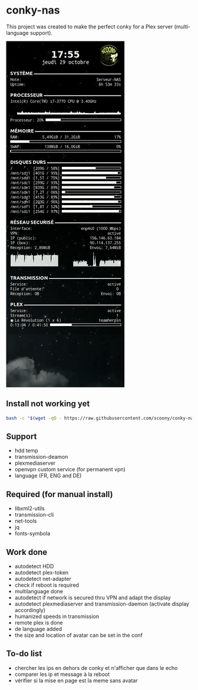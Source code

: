 # conky-nas

This project was created to make the perfect conky for a Plex server (multi-language support).

![image](https://raw.githubusercontent.com/scoony/conky-nas/main/extras/conky-nas-demo.gif)

## Install not working yet

```bash
bash -c "$(wget -qO - https://raw.githubusercontent.com/scoony/conky-nas/main/extras/installer.sh)"
```

## Support

- hdd temp
- transmission-deamon
- plexmediaserver
- openvpn custom service (for permanent vpn)
- language (FR, ENG and DE)

## Required (for manual install)

- libxml2-utils
- transmission-cli
- net-tools
- jq
- fonts-symbola

## Work done

- autodetect HDD
- autodetect plex-token
- autodetect net-adapter
- check if reboot is required
- multilanguage done
- autodetect if network is secured thru VPN and adapt the display
- autodetect plexmediaserver and transmission-daemon (activate display accordingly)
- humanized speeds in transmission
- remote plex is done
- de language added
- the size and location of avatar can be set in the conf

## To-do list

- chercher les ips en dehors de conky et n'afficher que dans le echo
- comparer les ip et message à la reboot
- vérifier si la mise en page est la meme sans avatar

